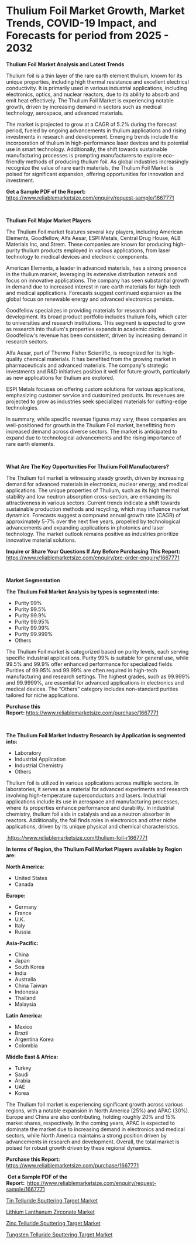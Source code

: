 <p><h1>Thulium Foil Market Growth, Market Trends, COVID-19 Impact, and Forecasts for period from 2025 - 2032</h1></p><p><strong>Thulium Foil Market Analysis and Latest Trends</strong></p>
<p><p>Thulium foil is a thin layer of the rare earth element thulium, known for its unique properties, including high thermal resistance and excellent electrical conductivity. It is primarily used in various industrial applications, including electronics, optics, and nuclear reactors, due to its ability to absorb and emit heat effectively. The Thulium Foil Market is experiencing notable growth, driven by increasing demand in sectors such as medical technology, aerospace, and advanced materials. </p><p>The market is projected to grow at a CAGR of 5.2% during the forecast period, fueled by ongoing advancements in thulium applications and rising investments in research and development. Emerging trends include the incorporation of thulium in high-performance laser devices and its potential use in smart technology. Additionally, the shift towards sustainable manufacturing processes is prompting manufacturers to explore eco-friendly methods of producing thulium foil. As global industries increasingly recognize the value of rare earth materials, the Thulium Foil Market is poised for significant expansion, offering opportunities for innovation and investment.</p></p>
<p><strong>Get a Sample PDF of the Report:&nbsp;</strong> <a href="https://www.reliablemarketsize.com/enquiry/request-sample/1667771?utm_campaign=1845&utm_medium=2&utm_source=Github&utm_content=ia&utm_term=08032025&utm_id=thulium-foil">https://www.reliablemarketsize.com/enquiry/request-sample/1667771</a></p>
<p>&nbsp;</p>
<p><strong>Thulium Foil Major Market Players</strong></p>
<p><p>The Thulium Foil market features several key players, including American Elements, Goodfellow, Alfa Aesar, ESPI Metals, Central Drug House, ALB Materials Inc, and Strem. These companies are known for producing high-purity thulium products employed in various applications, from laser technology to medical devices and electronic components.</p><p>American Elements, a leader in advanced materials, has a strong presence in the thulium market, leveraging its extensive distribution network and focus on innovative applications. The company has seen substantial growth in demand due to increased interest in rare earth materials for high-tech and medical applications. Forecasts suggest continued expansion as the global focus on renewable energy and advanced electronics persists.</p><p>Goodfellow specializes in providing materials for research and development. Its broad product portfolio includes thulium foils, which cater to universities and research institutions. This segment is expected to grow as research into thulium's properties expands in academic circles. Goodfellow's revenue has been consistent, driven by increasing demand in research sectors.</p><p>Alfa Aesar, part of Thermo Fisher Scientific, is recognized for its high-quality chemical materials. It has benefited from the growing market in pharmaceuticals and advanced materials. The company's strategic investments and R&D initiatives position it well for future growth, particularly as new applications for thulium are explored.</p><p>ESPI Metals focuses on offering custom solutions for various applications, emphasizing customer service and customized products. Its revenues are projected to grow as industries seek specialized materials for cutting-edge technologies.</p><p>In summary, while specific revenue figures may vary, these companies are well-positioned for growth in the Thulium Foil market, benefitting from increased demand across diverse sectors. The market is anticipated to expand due to technological advancements and the rising importance of rare earth elements.</p></p>
<p>&nbsp;</p>
<p><strong>What Are The Key Opportunities For Thulium Foil Manufacturers?</strong></p>
<p><p>The Thulium foil market is witnessing steady growth, driven by increasing demand for advanced materials in electronics, nuclear energy, and medical applications. The unique properties of Thulium, such as its high thermal stability and low neutron absorption cross-section, are enhancing its attractiveness in various sectors. Current trends indicate a shift towards sustainable production methods and recycling, which may influence market dynamics. Forecasts suggest a compound annual growth rate (CAGR) of approximately 5-7% over the next five years, propelled by technological advancements and expanding applications in photonics and laser technology. The market outlook remains positive as industries prioritize innovative material solutions.</p></p>
<p><strong>Inquire or Share Your Questions If Any Before Purchasing This Report:</strong> <a href="https://www.reliablemarketsize.com/enquiry/pre-order-enquiry/1667771?utm_campaign=1845&utm_medium=2&utm_source=Github&utm_content=ia&utm_term=08032025&utm_id=thulium-foil">https://www.reliablemarketsize.com/enquiry/pre-order-enquiry/1667771</a></p>
<p>&nbsp;</p>
<p><strong>Market Segmentation</strong></p>
<p><strong>The Thulium Foil Market Analysis by types is segmented into:</strong></p>
<p><ul><li>Purity 99%</li><li>Purity 99.5%</li><li>Purity 99.9%</li><li>Purity 99.95%</li><li>Purity 99.99%</li><li>Purity 99.999%</li><li>Others</li></ul></p>
<p><p>The Thulium Foil market is categorized based on purity levels, each serving specific industrial applications. Purity 99% is suitable for general use, while 99.5% and 99.9% offer enhanced performance for specialized fields. Purities of 99.95% and 99.99% are often required in high-tech manufacturing and research settings. The highest grades, such as 99.999% and 99.9999%, are essential for advanced applications in electronics and medical devices. The “Others” category includes non-standard purities tailored for niche applications.</p></p>
<p><strong>Purchase this Report:&nbsp;</strong><a href="https://www.reliablemarketsize.com/purchase/1667771?utm_campaign=1845&utm_medium=2&utm_source=Github&utm_content=ia&utm_term=08032025&utm_id=thulium-foil">https://www.reliablemarketsize.com/purchase/1667771</a></p>
<p>&nbsp;</p>
<p><strong>The Thulium Foil Market Industry Research by Application is segmented into:</strong></p>
<p><ul><li>Laboratory</li><li>Industrial Application</li><li>Industrial Chemistry</li><li>Others</li></ul></p>
<p><p>Thulium foil is utilized in various applications across multiple sectors. In laboratories, it serves as a material for advanced experiments and research involving high-temperature superconductors and lasers. Industrial applications include its use in aerospace and manufacturing processes, where its properties enhance performance and durability. In industrial chemistry, thulium foil aids in catalysis and as a neutron absorber in reactors. Additionally, the foil finds roles in electronics and other niche applications, driven by its unique physical and chemical characteristics.</p></p>
<p><a href="https://www.reliablemarketsize.com/thulium-foil-r1667771?utm_campaign=1845&utm_medium=2&utm_source=Github&utm_content=ia&utm_term=08032025&utm_id=thulium-foil">&nbsp;https://www.reliablemarketsize.com/thulium-foil-r1667771</a></p>
<p><strong>In terms of Region, the Thulium Foil Market Players available by Region are:</strong></p>
<p>
    <p> <strong> North America: </strong>
        <ul>
            <li>United States</li>
            <li>Canada</li>
        </ul>
        </p> 
    <p> <strong> Europe: </strong>
        <ul>
            <li>Germany</li>
            <li>France</li>
            <li>U.K.</li>
            <li>Italy</li>
            <li>Russia</li>
        </ul>
        </p> 
    <p> <strong> Asia-Pacific: </strong>
        <ul>
            <li>China</li>
            <li>Japan</li>
            <li>South Korea</li>
            <li>India</li>
            <li>Australia</li>
            <li>China Taiwan</li>
            <li>Indonesia</li>
            <li>Thailand</li>
            <li>Malaysia</li>
        </ul>
        </p> 
    <p> <strong> Latin America: </strong>
        <ul>
            <li>Mexico</li>
            <li>Brazil</li>
            <li>Argentina Korea</li>
            <li>Colombia</li>
        </ul>
        </p> 
    <p> <strong> Middle East & Africa: </strong>
        <ul>
            <li>Turkey</li>
            <li>Saudi</li>
            <li>Arabia</li>
            <li>UAE</li>
            <li>Korea</li>
        </ul>
    </p>
    </p>
<p><p>The Thulium foil market is experiencing significant growth across various regions, with a notable expansion in North America (25%) and APAC (30%). Europe and China are also contributing, holding roughly 20% and 15% market shares, respectively. In the coming years, APAC is expected to dominate the market due to increasing demand in electronics and medical sectors, while North America maintains a strong position driven by advancements in research and development. Overall, the total market is poised for robust growth driven by these regional dynamics.</p></p>
<p><strong>Purchase this Report: </strong><a href="https://www.reliablemarketsize.com/purchase/1667771?utm_campaign=1845&utm_medium=2&utm_source=Github&utm_content=ia&utm_term=08032025&utm_id=thulium-foil">https://www.reliablemarketsize.com/purchase/1667771</a></p>
<p>&nbsp;<strong>Get a Sample PDF of the Report:&nbsp;&nbsp;</strong><a href="https://www.reliablemarketsize.com/enquiry/request-sample/1667771?utm_campaign=1845&utm_medium=2&utm_source=Github&utm_content=ia&utm_term=08032025&utm_id=thulium-foil">https://www.reliablemarketsize.com/enquiry/request-sample/1667771</a></p>
<p><strong></strong></p>
<p><p><a href="https://github.com/lelahokendo/Market-Research-Report-List-1/blob/main/tin-telluride-sputtering-target-market.md?utm_campaign=1845&utm_medium=2&utm_source=Github&utm_content=ia&utm_term=08032025&utm_id=thulium-foil">Tin Telluride Sputtering Target Market</a></p><p><a href="https://github.com/RickHolmes3/Market-Research-Report-List-7/blob/main/lithium-lanthanum-zirconate-market.md?utm_campaign=1845&utm_medium=2&utm_source=Github&utm_content=ia&utm_term=08032025&utm_id=thulium-foil">Lithium Lanthanum Zirconate Market</a></p><p><a href="https://github.com/eskelimaksic/Market-Research-Report-List-1/blob/main/zinc-telluride-sputtering-target-market.md?utm_campaign=1845&utm_medium=2&utm_source=Github&utm_content=ia&utm_term=08032025&utm_id=thulium-foil">Zinc Telluride Sputtering Target Market</a></p><p><a href="https://github.com/vestadjogile/Market-Research-Report-List-1/blob/main/tungsten-telluride-sputtering-target-market.md?utm_campaign=1845&utm_medium=2&utm_source=Github&utm_content=ia&utm_term=08032025&utm_id=thulium-foil">Tungsten Telluride Sputtering Target Market</a></p></p>